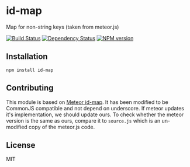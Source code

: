 # id-map

Map for non-string keys (taken from meteor.js)

[![Build Status](https://travis-ci.org/ForbesLindesay/id-map.png?branch=master)](https://travis-ci.org/ForbesLindesay/id-map)
[![Dependency Status](https://gemnasium.com/ForbesLindesay/id-map.png)](https://gemnasium.com/ForbesLindesay/id-map)
[![NPM version](https://badge.fury.io/js/id-map.png)](http://badge.fury.io/js/id-map)

## Installation

    npm install id-map

## Contributing

This module is based on [Meteor id-map](https://github.com/meteor/meteor/tree/devel/packages/id-map).  It has been modified to be CommonJS compatible and not depend on underscore.  If meteor updates it's implementation, we should update ours.  To check whether the meteor version is the same as ours, compare it to `source.js` which is an un-modified copy of the meteor.js code.

## License

  MIT